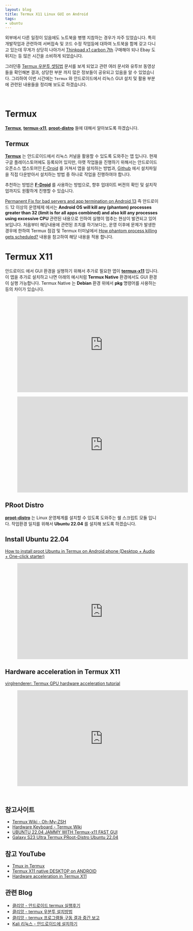 ```yaml
---
layout: blog
title: Termux X11 Linux GUI on Android
tags:
- ubuntu
---
```


외부에서 다른 일정이 있음에도 노트북을 병행 지참하는 경우가 자주 있었습니다. 특히 개발작업과 관련하여 서버접속 및 코드 수정 작업등에 대하여 노트북을 함께 갖고 다니고 있는데 무게가 상당히 나아가서 [Thinkpad x1 carbon 7th](http://shopping.interpark.com/product/productInfo.do?prdNo=15011399830&dispNo=016001&bizCd=P01397&NaPm=ct%3Dlw4bmqhc%7Cci%3Dac405863cd71403b868999c51d43a86988ab923a%7Ctr%3Dslsl%7Csn%3D3%7Chk%3Df7a4365a8af257bb78ddd86565c32a2ebfd4d35e&utm_medium=affiliate&utm_source=naver&utm_campaign=shop_20211015_navershopping_p01397_cps&utm_content=conversion_47) 구매해야 되나 Ebay 도 뒤지는 등 많은 시간을 소비하게 되었습니다.

그러던중 [Termux 우분투 셋팅법](https://www.clien.net/service/board/lecture/18149332) 문서를 보게 되었고 관련 여러 문서와 유투브 동영상들을 확인해본 결과, 상당한 부분 까지 많은 정보들이 공유되고 있음을 알 수 있었습니다. 그리하여 이번 시간에는 `Termux` 와 안드로이드에서 리눅스 GUI 설치 및 활용 부분에 관련된 내용들을 정리해 보도로 하겠습니다.

<br/>

# Termux
**[Termux](https://f-droid.org/en/packages/com.termux/)**, **[termux-x11](https://github.com/termux/termux-x11)**, **[proot-distro](https://github.com/termux/proot-distro)** 들에 대해서 알아보도록 하겠습니다.

## Termux
**[Termux](https://github.com/termux/termux-app)** 는 안드로이드에서 리눅스 커널을 활용할 수 있도록 도와주는 앱 입니다. 현재 구글 플레이스토어에도 등록되어 있지만, 아랫 작업들을 진행하기 위해서는 안드로이드 오픈소스 앱스토어인 [F-Droid](https://f-droid.org/en/packages/com.termux/) 를 거쳐서 앱을 설치하는 방법과, [Github](https://github.com/termux/termux-app/releases/) 에서 설치파일을 직접 다운받아서 설치하는 방법 중 하나로 작업을 진행하여야 합니다.

추천하는 방법은 **[F-Droid](https://f-droid.org/en/packages/com.termux/)** 를 사용하는 방법으로, 향후 업데이트 버젼의 확인 및 설치작업까지도 원활하게 진행할 수 있습니다.

[Permanent Fix for bad servers and app termination on Android 13](https://www.reddit.com/r/termux/comments/1aj64u2/permanent_fix_for_bad_servers_and_app_termination/) 즉 안드로이드 12 이상의 운영체제 에서는 **Android OS will kill any (phantom) processes greater than 32 (limit is for all apps combined) and also kill any processes using excessive CPU** 관련된 내용으로 인하여 실행이 멈추는 현상이 발견되고 있어 보입니다. 처음부터 해당내용에 관련된 조치를 하기보다는, 운영 이후에 문제가 발생한 경우에 한하여 Termux 점검 및 Termux 터미널에서 [How phantom process killing gets scheduled?](https://github.com/agnostic-apollo/Android-Docs/blob/master/en/docs/apps/processes/phantom-cached-and-empty-processes.md#commands-to-disable-phantom-process-killing-and-tldr) 내용을 참고하여 해당 내용을 적용 합니다.

# Termux X11
안드로이드 에서 GUI 환경을 실행하기 위해서 추가로 필요한 앱이 **[termux-x11](https://github.com/termux/termux-x11)** 입니다. 이 앱을 추가로 설치하고 나면 아래의 예시처럼 **Termux Native** 환경에서도 GUI 환경이 실행 가능합니다. Termux Native 는 **Debian** 환경 위에서 **pkg** 명령어를 사용하는 등의 차이가 있습니다.

<figure class="align-center">
  <iframe width="560" height="315" 
    src="https://www.youtube.com/embed/rq85dxMb7e4?si=MnoeJtZRD-5ayH0S" 
    title="YouTube video player" frameborder="0" 
    allow="accelerometer; autoplay; clipboard-write; encrypted-media; gyroscope; picture-in-picture; web-share" referrerpolicy="strict-origin-when-cross-origin" allowfullscreen>
  </iframe>
</figure>


<figure class="align-center">
  <iframe width="560" height="315" 
    src="https://www.youtube.com/embed/JCDAGNiuy3o?si=NMGkO18XqN992Vcb" 
    title="YouTube video player" frameborder="0" 
    allow="accelerometer; autoplay; clipboard-write; encrypted-media; gyroscope; picture-in-picture; web-share" 
    referrerpolicy="strict-origin-when-cross-origin" allowfullscreen>
  </iframe>
</figure>

## PRoot Distro
**[proot-distro](https://github.com/termux/proot-distro)** 는 Linux 운영체계를 설치할 수 있도록 도와주는 쉘 스크립트 모듈 입니다. 작업환경 일치를 위해서 **Ubuntu 22.04** 를 설치해 보도록 하겠습니다.

## Install Ubuntu 22.04
[How to install proot Ubuntu in Termux on Android phone (Desktop + Audio + One-click starter)](https://ivonblog.com/en-us/posts/termux-proot-distro-ubuntu/)

<figure class="align-center">
  <iframe width="560" height="315" 
    src="https://www.youtube.com/embed/jLcz0SoA1jI?si=EIUH5dfTx1LHSsST" 
    title="YouTube video player" frameborder="0" 
    allow="accelerometer; autoplay; clipboard-write; encrypted-media; gyroscope; picture-in-picture; web-share" 
    referrerpolicy="strict-origin-when-cross-origin" allowfullscreen>
  </iframe>
</figure>

## Hardware acceleration in Termux X11
[virglrenderer: Termux GPU hardware acceleration tutorial](https://ivonblog.com/en-us/posts/termux-virglrenderer/)

<figure class="align-center">
  <iframe width="560" height="315" 
    src="https://www.youtube.com/embed/fgGOizUDQpY?si=HgRrCROrcKjL9VX8" 
    title="YouTube video player" frameborder="0" 
    allow="accelerometer; autoplay; clipboard-write; encrypted-media; gyroscope; picture-in-picture; web-share" 
    referrerpolicy="strict-origin-when-cross-origin" allowfullscreen>
  </iframe>
</figure>

<br/>

## 참고사이트
- [Termux Wiki - Oh-My-ZSH](https://wiki.termux.com/wiki/ZSH)
- [Hardware Keyboard - Termux Wiki](https://wiki.termux.com/wiki/Hardware_Keyboard)
- [UBUNTU 22.04 JAMMY WITH Termux-x11 FAST GUI](https://github.com/orgs/RandomCoderOrg/discussions/152)
- [Galaxy S23 Ultra Termux PRoot-Distro Ubuntu 22.04](https://www.reddit.com/r/termux/comments/159a9mv/galaxy_s23_ultra_termux_prootdistro_ubuntu_2204/?chainedPosts=t3_158xoo6)

## 참고 YouTube
- [Tmux in Termux](https://www.youtube.com/watch?v=nLO3fIWn7AI)
- [Termux X11 native DESKTOP on ANDROID](https://www.youtube.com/watch?v=rq85dxMb7e4)
- [Hardware acceleration in Termux X11](https://www.youtube.com/watch?v=07kq4RHbXrE)

## 관련 Blog
- [클리앙 - 안드로이드 termux 실행후기](https://www.clien.net/service/board/park/18131489)
- [클리앙 - termux 우분투 설치방법](https://www.clien.net/service/board/lecture/18149332)
- [클리앙 - termux 프로그램들 구동 결과 중간 보고](https://www.clien.net/service/board/park/18194670)
- [Kali 리눅스 - 안드로이드에 설치하기](https://pitching-gap.tistory.com/entry/kali-%EC%95%88%EB%93%9C%EB%A1%9C%EC%9D%B4%EB%93%9C-%ED%8F%B0%EC%97%90-%EB%A6%AC%EB%88%85%EC%8A%A4-%EC%84%A4%EC%B9%98%ED%95%98%EA%B8%B0-%EB%85%B8%EB%A3%A8%ED%8C%85-android-phone-linux-install-kali-rootless22)

